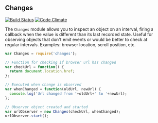 ## Changes

[![Build Status](https://travis-ci.org/markazevedo/changes.png)](https://travis-ci.org/markazevedo/changes) [![Code Climate](https://codeclimate.com/repos/52a7ba8956b102304200694c/badges/38a4b900e1caf58a1de8/gpa.png)](https://codeclimate.com/repos/52a7ba8956b102304200694c/feed)

The `Changes` module allows you to inspect an object on an interval, firing a callback when the value is different than its last recorded state. Useful for observing objects that don't emit events or would be better to check at regular intervals. Examples: browser location, scroll position, etc.

```js
var Changes = require('changes');

// Function for checking if browser url has changed
var checkUrl = function() {
  return document.location.href;
};

// Executed when change is observed
var whenChanged = function(oldUrl, newUrl) {
  console.log('Url changed from '+oldUrl+' to '+newUrl);
};

// Observer object created and started
var urlObserver = new Changes(checkUrl, whenChanged);
urlObserver.start();
```
